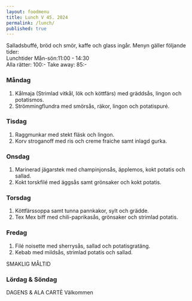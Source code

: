 ```yaml
---
layout: foodmenu
title: Lunch V 45. 2024
permalink: /lunch/
published: true
---
```

Salladsbuffé, bröd och smör, kaffe och glass ingår.
Menyn gäller följande tider:  
Lunchtider  Mån-sön:11:00 - 14:30  
Alla rätter: 100:- Take away: 85:-
                                
### Måndag

1. Kålmaja (Strimlad vitkål, lök och köttfärs) med gräddsås, lingon och potatismos.
2. Strömmingflundra med smörsås, räkor, lingon och potatispuré.

### Tisdag

1. Raggmunkar med stekt fläsk och lingon.
2. Korv stroganoff med ris och creme fraiche samt inlagd gurka. 

### Onsdag

1. Marinerad jägarstek med champinjonsås, äpplemos, kokt potatis och sallad.
2. Kokt torskfilé med äggsås samt grönsaker och kokt potatis.

### Torsdag

1. Köttfärssoppa samt tunna pannkakor, sylt och grädde. 
2. Tex Mex biff med chili-paprikasås, grönsaker och strimlad potatis.

### Fredag  

1. Filé noisette med sherrysås, sallad och potatisgratäng.
2. Kebab med mildsås, strimlad potatis och sallad.

SMAKLIG MÅLTID  
### Lördag & Söndag 
DAGENS & ALA CARTÈ
Välkommen
    
       
    

   
    
   
     
